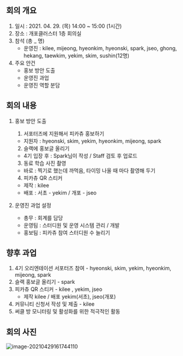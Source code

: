 ## 회의 개요
1. 일시 : 2021. 04. 29. (목) 14:00 ~ 15:00 (1시간)
2. 장소 : 개포클러스터 1층 회의실
3. 참석 (총 _ 명)
   - 운영진 : kilee, mijeong, hyeonkim, hyeonski, spark, jseo, ghong, hekang, taewkim, yekim, skim, sushin(12명)
4. 주요 안건
	- 홍보 방안 도출
	- 운영진 과업 
	- 운영진 역할 분담
## 회의 내용

1. 홍보 방안 도출

   1)  서포터즈에 지원해서 피카츄 홍보하기

   - 지원자 : hyeonski, skim, yekim, hyeonkim, mijeong, spark

   2) 슬랙에 홍보글 올리기

   - 4기 입장 후 : Spark님이 작성 / Staff 검토 후 업로드

   3) 동료 학습 사진 촬영

   - 바로 : 찍기로 했는데 까먹음, 타이밍 나올 때 마다 촬영해 두기

   4) 피카츄 QR 스티커

   - 제작 : kilee 
   - 배포 : 서초 - yekim / 개포 - jseo

2. 운영진 과업 설정

   - 총무 : 회계를 담당
   - 운영팀 : 스터디원 및 운영 시스템 관리 / 개발
   - 홍보팀 : 피카츄 참여 스터디원 수 늘리기

## 향후 과업

1. 4기 오리엔테이션 서포터즈 참여 - hyeonski, skim, yekim, hyeonkim, mijeong, spark
2. 슬랙 홍보글 올리기 - spark
3. 피카츄 QR 스티커 - kilee , yekim, jseo
   - 제작 kilee / 배포 yekim(서초),  jseo(개포)
4. 커뮤니티 신청서 작성 및 제출 - kilee
5. 써클 방 모니터링 및 활성화를 위한 적극적인 활동

## 회의 사진

![image-20210429161744110](images/image-20210429161744110.png)